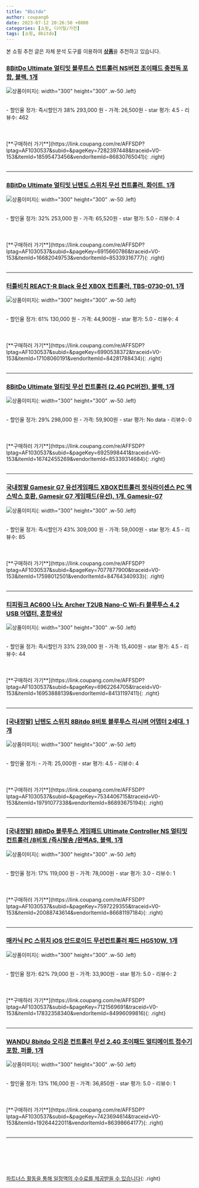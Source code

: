 ```yaml
---
title: "8bitdo"
author: coupang6
date: 2023-07-12 20:26:50 +0800
categories: [쇼핑, 디이털/가전]
tags: [쇼핑, 8bitdo]
---
```


본 쇼핑 추천 글은 자체 분석 도구를 이용하여 [**상품**](https://link.coupang.com/a/bao1ui)을 추천하고 있습니다.

### [8BitDo Ultimate 얼티밋 블루트스 컨트롤러 NS버전 조이패드 충전독 포함, 블랙, 1개](https://link.coupang.com/re/AFFSDP?lptag=AF1030537&subid=&pageKey=7282397448&traceid=V0-153&itemId=18595473456&vendorItemId=86830765041)

![상품이미지](https://thumbnail7.coupangcdn.com/thumbnails/remote/230x230ex/image/vendor_inventory/d6ee/f41e85d67e41b55fbe4d85724e2018a833a7574b788d9faa5439dd33f7a2.jpg){: width="300" height="300" .w-50 .left}


<br>
- 할인율 정가: 즉시할인가 38%  293,000   원
- 가격: 26,500원
- star 평가: 4.5
- 리뷰수: 462
<br>
<br>
<br>
<br>
[**구매하러 가기**](https://link.coupang.com/re/AFFSDP?lptag=AF1030537&subid=&pageKey=7282397448&traceid=V0-153&itemId=18595473456&vendorItemId=86830765041){: .right}
<br>
<br>

---

### [8BitDo Ultimate 얼티밋 닌텐도 스위치 무선 컨트롤러, 화이트, 1개](https://link.coupang.com/re/AFFSDP?lptag=AF1030537&subid=&pageKey=6915660786&traceid=V0-153&itemId=16682049753&vendorItemId=85339316777)

![상품이미지](https://thumbnail6.coupangcdn.com/thumbnails/remote/230x230ex/image/vendor_inventory/d30e/02753c6981d81c7c1f1b8953ffa23213c953cdbba4105a823498907a2086.jpg){: width="300" height="300" .w-50 .left}


<br>
- 할인율 정가: 32%  253,000   원
- 가격: 65,520원
- star 평가: 5.0
- 리뷰수: 4
<br>
<br>
<br>
<br>
[**구매하러 가기**](https://link.coupang.com/re/AFFSDP?lptag=AF1030537&subid=&pageKey=6915660786&traceid=V0-153&itemId=16682049753&vendorItemId=85339316777){: .right}
<br>
<br>

---

### [터틀비치 REACT-R Black 유선 XBOX 컨트롤러, TBS-0730-01, 1개](https://link.coupang.com/re/AFFSDP?lptag=AF1030537&subid=&pageKey=6990538372&traceid=V0-153&itemId=17108060191&vendorItemId=84281788434)

![상품이미지](https://thumbnail7.coupangcdn.com/thumbnails/remote/230x230ex/image/vendor_inventory/b081/4827674653b5e74fec60f2f4ad6c70415da80d0d64f7dc1b58befddc7985.png){: width="300" height="300" .w-50 .left}


<br>
- 할인율 정가: 61%  130,000   원
- 가격: 44,900원
- star 평가: 5.0
- 리뷰수: 4
<br>
<br>
<br>
<br>
[**구매하러 가기**](https://link.coupang.com/re/AFFSDP?lptag=AF1030537&subid=&pageKey=6990538372&traceid=V0-153&itemId=17108060191&vendorItemId=84281788434){: .right}
<br>
<br>

---

### [8BitDo Ultimate 얼티밋 무선 컨트롤러 (2.4G PC버전), 블랙, 1개](https://link.coupang.com/re/AFFSDP?lptag=AF1030537&subid=&pageKey=6925998441&traceid=V0-153&itemId=16742455269&vendorItemId=85339314684)

![상품이미지](https://thumbnail10.coupangcdn.com/thumbnails/remote/230x230ex/image/vendor_inventory/e3c8/053a4d3ef0d92f6518ba2ceddc4eb22221356d19e2d6feec2102552f497d.jpg){: width="300" height="300" .w-50 .left}


<br>
- 할인율 정가: 29%  298,000   원
- 가격: 59,900원
- star 평가: No data
- 리뷰수: 0
<br>
<br>
<br>
<br>
[**구매하러 가기**](https://link.coupang.com/re/AFFSDP?lptag=AF1030537&subid=&pageKey=6925998441&traceid=V0-153&itemId=16742455269&vendorItemId=85339314684){: .right}
<br>
<br>

---

### [국내정발 Gamesir G7 유선게임패드 XBOX컨트롤러 정식라이센스 PC 엑스박스 호환, Gamesir G7 게임패드(유선), 1개, Gamesir-G7](https://link.coupang.com/re/AFFSDP?lptag=AF1030537&subid=&pageKey=7077877900&traceid=V0-153&itemId=17598012501&vendorItemId=84764340933)

![상품이미지](https://thumbnail7.coupangcdn.com/thumbnails/remote/230x230ex/image/vendor_inventory/45ea/d2c076dd71c9999b16be2d6227c7a37e07d13d3e2c7c0c26159817d17456.jpg){: width="300" height="300" .w-50 .left}


<br>
- 할인율 정가: 즉시할인가 43%  309,000   원
- 가격: 59,000원
- star 평가: 4.5
- 리뷰수: 85
<br>
<br>
<br>
<br>
[**구매하러 가기**](https://link.coupang.com/re/AFFSDP?lptag=AF1030537&subid=&pageKey=7077877900&traceid=V0-153&itemId=17598012501&vendorItemId=84764340933){: .right}
<br>
<br>

---

### [티피링크 AC600 나노 Archer T2UB Nano-C Wi-Fi 블루투스 4.2 USB 어댑터, 혼합색상](https://link.coupang.com/re/AFFSDP?lptag=AF1030537&subid=&pageKey=6962264705&traceid=V0-153&itemId=16953888139&vendorItemId=84131197411)

![상품이미지](https://thumbnail6.coupangcdn.com/thumbnails/remote/230x230ex/image/retail/images/2022/12/01/14/2/37ee5a75-7792-49a3-ad7b-49cb1e88f367.png){: width="300" height="300" .w-50 .left}


<br>
- 할인율 정가: 즉시할인가 33%  239,000   원
- 가격: 15,400원
- star 평가: 4.5
- 리뷰수: 44
<br>
<br>
<br>
<br>
[**구매하러 가기**](https://link.coupang.com/re/AFFSDP?lptag=AF1030537&subid=&pageKey=6962264705&traceid=V0-153&itemId=16953888139&vendorItemId=84131197411){: .right}
<br>
<br>

---

### [[국내정발] 닌텐도 스위치 8Bitdo 8비토 블루투스 리시버 어뎁터 2세대, 1개](https://link.coupang.com/re/AFFSDP?lptag=AF1030537&subid=&pageKey=7534406715&traceid=V0-153&itemId=19791077338&vendorItemId=86893675194)

![상품이미지](https://thumbnail10.coupangcdn.com/thumbnails/remote/230x230ex/image/vendor_inventory/4261/2a7f14e9d3c67e5fbefa72540f0e44a67a9519eefd61f8eb95ac66c11a40.jpg){: width="300" height="300" .w-50 .left}


<br>
- 할인율 정가: 
- 가격: 25,000원
- star 평가: 4.5
- 리뷰수: 4
<br>
<br>
<br>
<br>
[**구매하러 가기**](https://link.coupang.com/re/AFFSDP?lptag=AF1030537&subid=&pageKey=7534406715&traceid=V0-153&itemId=19791077338&vendorItemId=86893675194){: .right}
<br>
<br>

---

### [[국내정발] 8BitDo 블루투스 게임패드 Ultimate Controller NS 얼티밋 컨트롤러 /8비토 /즉시발송 /완벽AS, 블랙, 1개](https://link.coupang.com/re/AFFSDP?lptag=AF1030537&subid=&pageKey=7597229355&traceid=V0-153&itemId=20088743614&vendorItemId=86681197184)

![상품이미지](https://thumbnail8.coupangcdn.com/thumbnails/remote/230x230ex/image/vendor_inventory/1127/8f69d8ae852d6fad49e0a62d60e5fb2fafaa24f05c0614a42f213785947b.jpg){: width="300" height="300" .w-50 .left}


<br>
- 할인율 정가: 17%  119,000   원
- 가격: 78,000원
- star 평가: 3.0
- 리뷰수: 1
<br>
<br>
<br>
<br>
[**구매하러 가기**](https://link.coupang.com/re/AFFSDP?lptag=AF1030537&subid=&pageKey=7597229355&traceid=V0-153&itemId=20088743614&vendorItemId=86681197184){: .right}
<br>
<br>

---

### [매카닉 PC 스위치 iOS 안드로이드 무선컨트롤러 패드 HG510W, 1개](https://link.coupang.com/re/AFFSDP?lptag=AF1030537&subid=&pageKey=7121569691&traceid=V0-153&itemId=17832358340&vendorItemId=84996099816)

![상품이미지](https://thumbnail7.coupangcdn.com/thumbnails/remote/230x230ex/image/retail/images/2023/02/08/13/4/100eabbf-a8c5-42ac-8f22-1c8d6754b892.jpg){: width="300" height="300" .w-50 .left}


<br>
- 할인율 정가: 62%  79,000   원
- 가격: 33,900원
- star 평가: 5.0
- 리뷰수: 2
<br>
<br>
<br>
<br>
[**구매하러 가기**](https://link.coupang.com/re/AFFSDP?lptag=AF1030537&subid=&pageKey=7121569691&traceid=V0-153&itemId=17832358340&vendorItemId=84996099816){: .right}
<br>
<br>

---

### [WANDU 8bitdo 오리온 컨트롤러 무선 2.4G 조이패드 얼티메이트 접수기 포함, 퍼플, 1개](https://link.coupang.com/re/AFFSDP?lptag=AF1030537&subid=&pageKey=7423694614&traceid=V0-153&itemId=19264422011&vendorItemId=86398664177)

![상품이미지](https://thumbnail10.coupangcdn.com/thumbnails/remote/230x230ex/image/vendor_inventory/af30/fcb5d0cc70a615b3d6155fbc564c363cdd42ae1bb21d3ae519da587cc67d.jpg){: width="300" height="300" .w-50 .left}


<br>
- 할인율 정가: 13%  116,000   원
- 가격: 36,850원
- star 평가: 5.0
- 리뷰수: 1
<br>
<br>
<br>
<br>
[**구매하러 가기**](https://link.coupang.com/re/AFFSDP?lptag=AF1030537&subid=&pageKey=7423694614&traceid=V0-153&itemId=19264422011&vendorItemId=86398664177){: .right}
<br>
<br>

---
<br><br><br><br><br> [파트너스 활동을 통해 일정액의 수수료를 제공받을 수 있습니다](https://link.coupang.com/a/bao1ui){: .right}